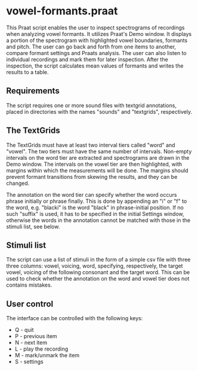 vowel-formants.praat
====================

This Praat script enables the user to inspect spectrograms of recordings when
analyzing vowel formants. It utilizes Praat's Demo window. It displays a portion
of the spectrogram with highlighted vowel boundaries, formants and pitch. The
user can go back and forth from one items to another, compare formant settings
and Praats analysis. The user can also listen to individual recordings and mark
them for later inspection. After the inspection, the script calculates mean
values of formants and writes the results to a table.

Requirements
------------

The script requires one or more sound files with textgrid annotations, placed
in directories with the names "sounds" and "textgrids", respectively.

The TextGrids
-------------

The TextGrids must have at least two interval tiers called "word" and "vowel".
The two tiers must have the same number of intervals. Non-empty intervals on the
word tier are extracted and spectrograms are drawn in the Demo window. The
intervals on the vowel tier are then highlighted, with margins within which the
measurements will be done. The margins should prevent formant transitions from
skewing the results, and they can be changed.

The annotation on the word tier can specify whether the word occurs phrase
initially or phrase finally. This is done by appending an "i" or "f" to the
word, e.g. "blacki" is the word "black" in phrase-initial position. If no such
"suffix" is used, it has to be specified in the initial Settings window,
otherwise the words in the annotation cannot be matched with those in the
stimuli list, see below.

Stimuli list
------------

The script can use a list of stimuli in the form of a simple csv file with three
three columns: vowel, voicing, word, specifying, respectively, the target vowel,
voicing of the following consonant and the target word. This can be used to
check whether the annotation on the word and vowel tier does not contains
mistakes.

User control
------------

The interface can be controlled with the following keys:
- Q - quit
- P - previous item
- N - next item
- L - play the recording
- M - mark/unmark the item
- S - settings
